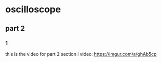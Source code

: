 # oscilloscope 


## part 2 
### 1
this is the video for part 2 section i
video: https://imgur.com/a/ghAb5cp
